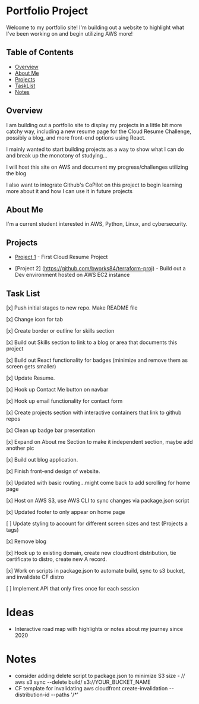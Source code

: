 # Portfolio Project

Welcome to my portfolio site! I'm building out a website to highlight what I've been working on and begin utilizing AWS more!

## Table of Contents

- [Overview](#overview)
- [About Me](#about-me)
- [Projects](#projects)
- [TaskList](#task-list)
- [Notes](#notes)

## Overview

I am building out a portfolio site to display my projects in a little bit more catchy way, including a new resume page for the Cloud Resume Challenge, possibly a blog, and more front-end options using React.

I mainly wanted to start building projects as a way to show what I can do and break up the monotony of studying...

I will host this site on AWS and document my progress/challenges utilizing the blog

I also want to integrate Github's CoPilot on this project to begin learning more about it and how I can use it in future projects

## About Me

I'm a current student interested in AWS, Python, Linux, and cybersecurity.

## Projects

- [Project 1](https://github.com/bworks84/cloud-resume-challenge) - First Cloud Resume Project

- [Project 2] (https://github.com/bworks84/terraform-proj) - Build out a Dev environment hosted on AWS EC2 instance

## Task List

[x] Push initial stages to new repo. Make README file

[x] Change icon for tab

[x] Create border or outline for skills section

[x] Build out Skills section to link to a blog or area that documents this project

[x] Build out React functionality for badges (minimize and remove them as screen gets smaller)

[x] Update Resume.

[x] Hook up Contact Me button on navbar

[x] Hook up email functionality for contact form

[x] Create projects section with interactive containers that link to github repos

[x] Clean up badge bar presentation

[x] Expand on About me Section to make it independent section, maybe add another pic

[x] Build out blog application.

[x] Finish front-end design of website.

[x] Updated with basic routing...might come back to add scrolling for home page

[x] Host on AWS S3, use AWS CLI to sync changes via package.json script

[x] Updated footer to only appear on home page

[ ] Update styling to account for different screen sizes and test (Projects a tags)

[x] Remove blog

[x] Hook up to existing domain, create new cloudfront distribution, tie certificate to distro, create new A record.

[x] Work on scripts in package.json to automate build, sync to s3 bucket, and invalidate CF distro

[ ] Implement API that only fires once for each session

# Ideas

- Interactive road map with highlights or notes about my journey since 2020

# Notes

- consider adding delete script to package.json to minimize S3 size - // aws s3 sync --delete build/ s3://YOUR_BUCKET_NAME
- CF template for invalidating aws cloudfront create-invalidation --distribution-id <distroID> --paths '/\*'
